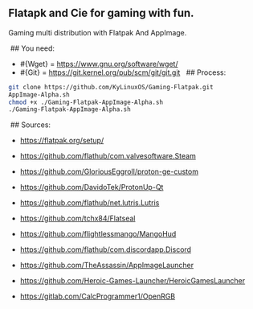 ## Flatapk and Cie for gaming with fun.
Gaming multi distribution with Flatpak And AppImage.

 ## You need:
- #{Wget} = https://www.gnu.org/software/wget/ 
- #{Git} = https://git.kernel.org/pub/scm/git/git.git 
  ## Process:
```bash
git clone https://github.com/KyLinuxOS/Gaming-Flatpak.git
AppImage-Alpha.sh
chmod +x ./Gaming-Flatpak-AppImage-Alpha.sh
./Gaming-Flatpak-AppImage-Alpha.sh
```
 ## Sources:
- https://flatpak.org/setup/

- https://github.com/flathub/com.valvesoftware.Steam
- https://github.com/GloriousEggroll/proton-ge-custom
- https://github.com/DavidoTek/ProtonUp-Qt
- https://github.com/flathub/net.lutris.Lutris
- https://github.com/tchx84/Flatseal
- https://github.com/flightlessmango/MangoHud
- https://github.com/flathub/com.discordapp.Discord
- https://github.com/TheAssassin/AppImageLauncher
- https://github.com/Heroic-Games-Launcher/HeroicGamesLauncher
- https://gitlab.com/CalcProgrammer1/OpenRGB
